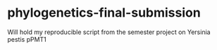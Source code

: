 # phylogenetics-final-submission

Will hold my reproducible script from the semester project on Yersinia pestis pPMT1